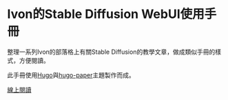 # Ivon的Stable Diffusion WebUI使用手冊

整理一系列Ivon的部落格上有關Stable Diffusion的教學文章，做成類似手冊的樣式，方便閱讀。

此手冊使用[Hugo](https://gohugo.io/)與[hugo-paper](https://github.com/nanxiaobei/hugo-paper)主題製作而成。

[線上閱讀](https://ivonblog.com/posts/stable-diffusion-webui-manuals/)
